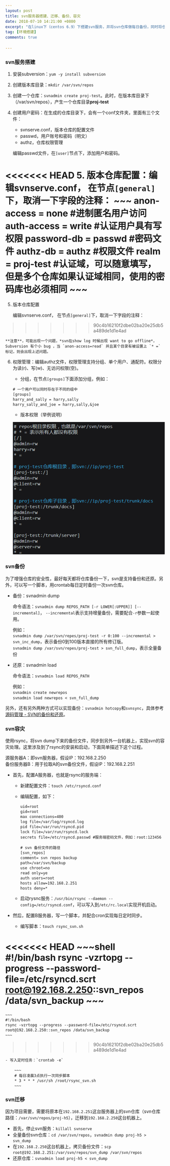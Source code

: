 ```yaml
---
layout: post
title: svn服务器搭建、迁移、备份、容灾
date: 2018-07-10 14:21:00 +0800
excerpt: "在linux下（centos 6.9）下搭建svn服务，并将svn仓库做每日备份，同时将仓库备份同步到其他主机，做容灾处理。另外，本文也记录如何将仓库从一台机器迁移到另外一台机器。"
tag: [环境搭建]
comments: true

---
```



### svn服务搭建

1. 安装subversion：`yum -y install subversion`
2. 创建版本库目录：`mkdir /var/svn/repos`
3. 创建一个仓库：`svnadmin create proj-test`。此时，在版本库目录下（/var/svn/repos），产生一个仓库目录**proj-test**
4. 创建用户密码：在生成的仓库目录下，会有一个conf文件夹，里面有三个文件：

	- svnserve.conf，版本仓库的配置文件
	- passwd，用户账号和密码（明文）
	- authz，仓库权限管理

	编辑passwd文件，在`[user]`节点下，添加用户和密码。

<<<<<<< HEAD
5. 版本仓库配置：编辑svnserve.conf， 在节点`[general]`下，取消一下字段的注释：
	~~~
	anon-access = none  	#进制匿名用户访问
	auth-access = write 	#认证用户具有写权限
	password-db = passwd 	#密码文件
	authz-db = authz 		#权限文件
	realm = proj-test 		#认证域，可以随意填写，但是多个仓库如果认证域相同，使用的密码库也必须相同
	~~~
=======
5. 版本仓库配置

	编辑svnserve.conf， 在节点`[general]`下，取消一下字段的注释：

	
>>>>>>> 90c4b16210f2dbe02ba20e25db5a489de1d1e4ad

	**注意**，可能出现一个问题，*svn在show log 时候出现 want to go offline*，Subversion 有个小 bug ，当 `anon-access=read` 并且某个目录有被设置上 `* =` 标记，则会出现上述问题。

6. 权限管理：编辑authz文件，权限管理支持分组、单个用户、通配符。权限分为读(r)、写(w)、无访问权限(空)。

	- 分组，在节点`[groups]`下面添加分组，例如：
	```
	# 一个用户可以同时存在于不同的组中
	[groups]
	harry_and_sally = harry,sally
	harry_sally_and_joe = harry,sally,&joe
	```

	- 版本权限（举例说明）

	![权限配置](/images/posts/svn_auth.png)

### svn备份

为了增强仓库的安全性，最好每天都将仓库备份一下，svn是支持备份和还原。另外，可以写一个脚本，用crontab每日定时备份一次svn仓库。

- 备份：svnadmin dump

	命令语法：`svnadmin dump REPOS_PATH [-r LOWER[:UPPER]] [--incremental]`， `--incremental`表示支持增量备份，需要配合`-r`参数一起使用。

	例如：  
	`svnadmin dump /var/svn/repes/proj-test -r 0:100 --incremental > svn_inc_dump`，表示备份0到100版本直接的所有修订版。  
	`svnadmin dump /var/svn/repes/proj-test > svn_full_dump`，表示全量备份


- 还原：svnadmin load

	命令语法：`svnadmin load REPOS_PATH`

	例如：  
	`svnadmin create newrepos`  
	`svnadmin load newrepos < svn_full_dump`


另外，还有另外两种方式可以实现备份：`svnadmin hotcopy`和`svnsync`，具体参考[源码管理 - SVN的备份和还原](http://www.cnblogs.com/itech/archive/2011/10/11/2206988.html)。

### svn容灾

使用rsync，将svn dump下来的备份文件，同步到另外一台机器上，实现svn的容灾处理。这里涉及到了rsync的安装和启动，下面简单描述下这个过程。

源服务器A：即svn服务器，假设IP：192.168.2.250  
备份服务器B：用于拉取A的svn备份文件，假设IP：192.168.2.251

- 首先，配置A服务器，也就是rsync的服务端：

	- 新建配置文件：`touch /etc/rsyncd.conf`
	- 编辑配置，如下：

		~~~
		uid=root
		gid=root
		max connections=400
		log file=/var/log/rsyncd.log
		pid file=/var/run/rsyncd.pid
		lock file=/var/run/rsyncd.lock
		secrets file=/etc/rsyncd.passwd #服务端密码文件，例如：root:123456

		# svn 备份文件的路径
		[svn_repos]
		comment= svn repos backup
		path=/var/svn/backup
		use chroot=no
		read only=ye
		auth users=root
		hosts allow=192.168.2.251
		hosts deny=*
		~~~

	- 启动rysnc服务：`/usr/bin/rsync --daemon --config=/etc/rsyncd.conf`，可以写入到`/etc/rc.local`实现开机启动。

- 然后，配置B服务器，写一个脚本，并配合cron实现每日定时同步。

	- 编写脚本：`touch rsync_svn.sh`

<<<<<<< HEAD
		~~~shell
		#!/bin/bash
		rsync -vzrtopg --progress --password-file=/etc/rsyncd.scrt root@192.168.2.250::svn_repos /data/svn_backup
		~~~
=======
	~~~
	#!/bin/bash
	rsync -vzrtopg --progress --password-file=/etc/rsyncd.scrt root@192.168.2.250::svn_repos /data/svn_backup
	~~~
>>>>>>> 90c4b16210f2dbe02ba20e25db5a489de1d1e4ad

	- 写入定时任务：`crontab -e`

		~~~
		# 每日凌晨3点执行一次同步脚本
		* 3 * * * /usr/sh /root/rsync_svn.sh
		~~~

### svn迁移

因为项目需要，需要将原本在`192.168.2.251`这台服务器上的svn仓库（svn仓库路径：`/var/svn/repos/proj-h5`），迁移到`192.168.2.250`这台机器上。

- 首先，停止svn服务：`killall svnserve`
- 全量备份svn仓库：`cd /var/svn/repos`，`svnadmin dump proj-h5 > svn_dump`
- 在`192.168.2.250`这台机器上，拷贝备份文件：`scp root@192.168.2.251:/var/svn/repos/svn_dump /var/svn/repos`
- 还原仓库：`svnadmin load proj-h5 < svn_dump `
